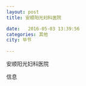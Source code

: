 ```yaml
--- 
layout: post 
title: 安顺阳光妇科医院

date:   2016-05-03 13:39:56 
categories: 其他  
city: 毕节
  
--- 
```

   
安顺阳光妇科医院

信息

